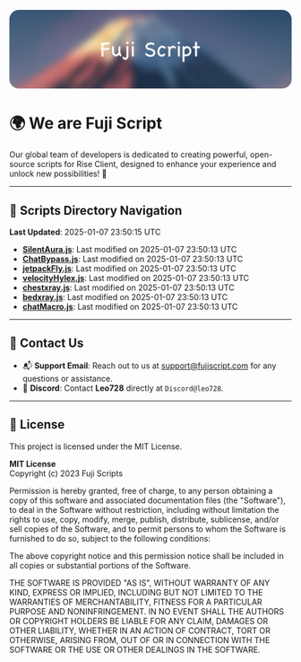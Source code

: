 ![Banner](.github/b.webp)

# 🌍 **We are Fuji Script**

Our global team of developers is dedicated to creating powerful, open-source scripts for Rise Client, designed to enhance your experience and unlock new possibilities! 🌟

---
<!-- SCRIPTS_NAVIGATION_START -->
## 📂 **Scripts Directory Navigation**

**Last Updated**: 2025-01-07 23:50:15 UTC

- **[SilentAura.js](scripts/SilentAura.js)**: Last modified on 2025-01-07 23:50:13 UTC
- **[ChatBypass.js](scripts/ChatBypass.js)**: Last modified on 2025-01-07 23:50:13 UTC
- **[jetpackFly.js](scripts/jetpackFly.js)**: Last modified on 2025-01-07 23:50:13 UTC
- **[velocityHylex.js](scripts/velocityHylex.js)**: Last modified on 2025-01-07 23:50:13 UTC
- **[chestxray.js](scripts/chestxray.js)**: Last modified on 2025-01-07 23:50:13 UTC
- **[bedxray.js](scripts/bedxray.js)**: Last modified on 2025-01-07 23:50:13 UTC
- **[chatMacro.js](scripts/chatMacro.js)**: Last modified on 2025-01-07 23:50:13 UTC

<!-- SCRIPTS_NAVIGATION_END -->

---

## 💬 **Contact Us**  
- 📬 **Support Email**: Reach out to us at [support@fujiscript.com](mailto:support@fujiscript.com) for any questions or assistance.  
- 💬 **Discord**: Contact **Leo728** directly at `Discord@leo728`.

---

## 📜 **License**

This project is licensed under the MIT License.  

**MIT License**  
Copyright (c) 2023 Fuji Scripts  

Permission is hereby granted, free of charge, to any person obtaining a copy of this software and associated documentation files (the "Software"), to deal in the Software without restriction, including without limitation the rights to use, copy, modify, merge, publish, distribute, sublicense, and/or sell copies of the Software, and to permit persons to whom the Software is furnished to do so, subject to the following conditions:  

The above copyright notice and this permission notice shall be included in all copies or substantial portions of the Software.  

THE SOFTWARE IS PROVIDED "AS IS", WITHOUT WARRANTY OF ANY KIND, EXPRESS OR IMPLIED, INCLUDING BUT NOT LIMITED TO THE WARRANTIES OF MERCHANTABILITY, FITNESS FOR A PARTICULAR PURPOSE AND NONINFRINGEMENT. IN NO EVENT SHALL THE AUTHORS OR COPYRIGHT HOLDERS BE LIABLE FOR ANY CLAIM, DAMAGES OR OTHER LIABILITY, WHETHER IN AN ACTION OF CONTRACT, TORT OR OTHERWISE, ARISING FROM, OUT OF OR IN CONNECTION WITH THE SOFTWARE OR THE USE OR OTHER DEALINGS IN THE SOFTWARE.  
